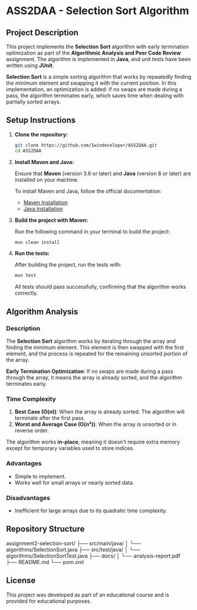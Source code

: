 # ASS2DAA - Selection Sort Algorithm

## Project Description

This project implements the **Selection Sort** algorithm with early termination optimization as part of the **Algorithmic Analysis and Peer Code Review** assignment. The algorithm is implemented in **Java**, and unit tests have been written using **JUnit**.

**Selection Sort** is a simple sorting algorithm that works by repeatedly finding the minimum element and swapping it with the current position. In this implementation, an optimization is added: if no swaps are made during a pass, the algorithm terminates early, which saves time when dealing with partially sorted arrays.

## Setup Instructions

1. **Clone the repository:**

    ```bash
    git clone https://github.com/1windeveloper/ASS2DAA.git
    cd ASS2DAA
    ```

2. **Install Maven and Java:**

    Ensure that **Maven** (version 3.6 or later) and **Java** (version 8 or later) are installed on your machine.

    To install Maven and Java, follow the official documentation:
    - [Maven Installation](https://maven.apache.org/install.html)
    - [Java Installation](https://www.oracle.com/java/technologies/javase-jdk11-downloads.html)

3. **Build the project with Maven:**

    Run the following command in your terminal to build the project:

    ```bash
    mvn clean install
    ```

4. **Run the tests:**

    After building the project, run the tests with:

    ```bash
    mvn test
    ```

    All tests should pass successfully, confirming that the algorithm works correctly.

## Algorithm Analysis

### Description

The **Selection Sort** algorithm works by iterating through the array and finding the minimum element. This element is then swapped with the first element, and the process is repeated for the remaining unsorted portion of the array.

**Early Termination Optimization**: If no swaps are made during a pass through the array, it means the array is already sorted, and the algorithm terminates early.

### Time Complexity

1. **Best Case (O(n))**: When the array is already sorted. The algorithm will terminate after the first pass.
2. **Worst and Average Case (O(n²))**: When the array is unsorted or in reverse order.

The algorithm works **in-place**, meaning it doesn't require extra memory except for temporary variables used to store indices.

### Advantages

- Simple to implement.
- Works well for small arrays or nearly sorted data.

### Disadvantages

- Inefficient for large arrays due to its quadratic time complexity.

## Repository Structure
assignment2-selection-sort/
├── src/main/java/
│   └── algorithms/SelectionSort.java
├── src/test/java/
│   └── algorithms/SelectionSortTest.java
├── docs/
│   └── analysis-report.pdf
├── README.md
└── pom.xml
## License

This project was developed as part of an educational course and is provided for educational purposes.

